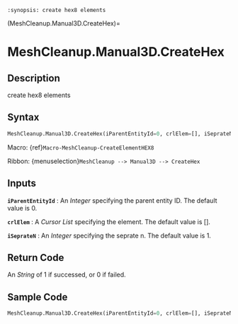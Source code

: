 ```{module} MeshCleanup.Manual3D.CreateHex()
:synopsis: create hex8 elements
```

(MeshCleanup.Manual3D.CreateHex)=

# MeshCleanup.Manual3D.CreateHex

## Description

create hex8 elements

## Syntax

```python
MeshCleanup.Manual3D.CreateHex(iParentEntityId=0, crlElem=[], iSeprateN=1)
```

Macro: {ref}`Macro-MeshCleanup-CreateElementHEX8`

Ribbon: {menuselection}`MeshCleanup --> Manual3D --> CreateHex`

## Inputs

**`iParentEntityId`**
: An _Integer_ specifying the parent entity ID. The default value is 0.

**`crlElem`**
: A _Cursor List_ specifying the element. The default value is [].

**`iSeprateN`**
: An _Integer_ specifying the seprate n. The default value is 1.

## Return Code

An _String_ of 1 if successed, or 0 if failed.

## Sample Code

```python
MeshCleanup.Manual3D.CreateHex(iParentEntityId=0, crlElem=[], iSeprateN=1)
```
